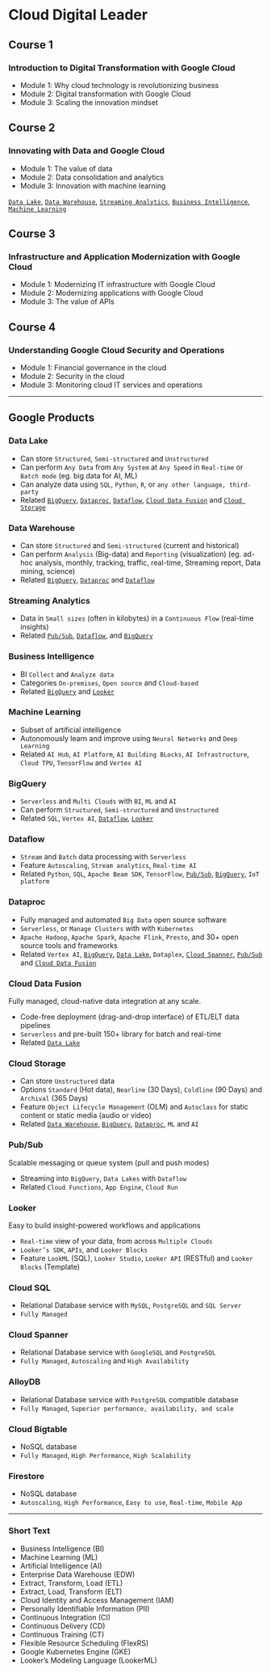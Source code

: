 # Cloud Digital Leader

## Course 1
### Introduction to Digital Transformation with Google Cloud

- Module 1: Why cloud technology is revolutionizing business
- Module 2: Digital transformation with Google Cloud
- Module 3: Scaling the innovation mindset

## Course 2
### Innovating with Data and Google Cloud

- Module 1: The value of data
- Module 2: Data consolidation and analytics
- Module 3: Innovation with machine learning

[`Data Lake`](#data-lake), 
[`Data Warehouse`](#data-warehouse), 
[`Streaming Analytics`](#streaming-analytics), 
[`Business Intelligence`](#business-intelligence),
[`Machine Learning`](#machine-learning)

## Course 3
### Infrastructure and Application Modernization with Google Cloud

- Module 1: Modernizing IT infrastructure with Google Cloud
- Module 2: Modernizing applications with Google Cloud
- Module 3: The value of APIs

## Course 4
### Understanding Google Cloud Security and Operations

- Module 1: Financial governance in the cloud
- Module 2: Security in the cloud
- Module 3: Monitoring cloud IT services and operations

---

## Google Products

### Data Lake

- Can store `Structured`, `Semi-structured` and `Unstructured`
- Can perform `Any Data` from `Any System` at `Any Speed` in `Real-time` or `Batch mode` (eg. big data for AI, ML)
- Can analyze data using `SQL`, `Python`, `R`, or `any other language, third-party`
- Related [`BigQuery`](#bigquery), [`Dataproc`](#dataproc), [`Dataflow`](#dataflow), [`Cloud Data Fusion`](#cloud-data-fusion) and [`Cloud Storage`](#cloud-storage)

### Data Warehouse

- Can store `Structured` and `Semi-structured` (current and historical)
- Can perform `Analysis` (Big-data) and `Reporting` (visualization) (eg. ad-hoc analysis, monthly, tracking, traffic, real-time, Streaming report, Data mining, science)
- Related [`BigQuery`](#bigquery), [`Dataproc`](#dataproc) and [`Dataflow`](#dataflow)

### Streaming Analytics

- Data in `Small sizes` (often in kilobytes) in a `Continuous Flow` (real-time insights)
- Related [`Pub/Sub`](#pubsub), [`Dataflow`](#dataflow), and [`BigQuery`](#bigquery)

### Business Intelligence

- BI `Collect` and `Analyze data`
- Categories `On-premises`, `Open source` and `Cloud-based`
- Related [`BigQuery`](#bigquery) and [`Looker`](#looker)

### Machine Learning

- Subset of artificial intelligence
- Autonomously learn and improve using `Neural Networks` and `Deep Learning`
- Related `AI Hub`, `AI Platform`, `AI Building BLocks`, `AI Infrastructure`, `Cloud TPU`, `TensorFlow` and `Vertex AI`

### BigQuery

- `Serverless` and `Multi Clouds` with `BI`, `ML` and `AI`
- Can perform  `Structured`, `Semi-structured` and `Unstructured`
- Related `SQL`, `Vertex AI`, [`Dataflow`](#dataflow), [`Looker`](#looker)

### Dataflow

- `Stream` and `Batch` data processing with `Serverless`
- Feature `Autoscaling`, `Stream analytics`, `Real-time AI`
- Related `Python`, `SQL`, `Apache Beam SDK`, `TensorFlow`, [`Pub/Sub`](#pubsub), [`BigQuery`](#bigquery), `IoT platform`

### Dataproc

- Fully managed and automated `Big Data` open source software
- `Serverless`, or `Manage Clusters` with with `Kubernetes`
- `Apache Hadoop`, `Apache Spark`, `Apache Flink`, `Presto`, and 30+ open source tools and frameworks
- Related `Vertex AI`, [`BigQuery`](#bigquery), [`Data Lake`](#data-lake), `Dataplex`, [`Cloud Spanner`](#cloud-spanner), [`Pub/Sub`](#pubsub) and [`Cloud Data Fusion`](#cloud-data-fusion) 

### Cloud Data Fusion

Fully managed, cloud-native data integration at any scale.
- Code-free deployment (drag-and-drop interface) of ETL/ELT data pipelines
- `Serverless` and pre-built 150+ library for batch and real-time
- Related [`Data Lake`](#data-lake)

### Cloud Storage

- Can store `Unstructured` data
- Options `Standard` (Hot data), `Nearline` (30 Days), `Coldline` (90 Days) and `Archival` (365 Days)
- Feature `Object Lifecycle Management` (OLM) and `Autoclass` for static content or static media (audio or video)
- Related [`Data Warehouse`](#data-warehouse), [`BigQuery`](#bigquery), [`Dataproc`](#dataproc), `ML` and `AI`

### Pub/Sub

Scalable messaging or queue system (pull and push modes)
- Streaming into `BigQuery`, `Data Lakes` with `Dataflow`
- Related `Cloud Functions`, `App Engine`, `Cloud Run`

### Looker

Easy to build insight-powered workflows and applications
- `Real-time` view of your data, from across `Multiple Clouds`
- `Looker’s SDK`, `APIs`, and `Looker Blocks`
- Feature `LookML` (SQL), `Looker Studio`, `Looker API` (RESTful) and `Looker Blocks` (Template)

### Cloud SQL

- Relational Database service with `MySQL`, `PostgreSQL` and `SQL Server`
- `Fully Managed`

### Cloud Spanner

- Relational Database service with `GoogleSQL` and `PostgreSQL`
- `Fully Managed`, `Autoscaling` and `High Availability`

### AlloyDB

- Relational Database service with `PostgreSQL` compatible database
- `Fully Managed`, `Superior performance, availability, and scale`

### Cloud Bigtable

- NoSQL database
- `Fully Managed`, `High Performance`, `High Scalability`

### Firestore

- NoSQL database
- `Autoscaling`, `High Performance`, `Easy to use`, `Real-time`, `Mobile App`

---

### Short Text

- Business Intelligence (BI)
- Machine Learning (ML)
- Artificial Intelligence (AI)
- Enterprise Data Warehouse (EDW)
- Extract, Transform, Load (ETL)
- Extract, Load, Transform (ELT)
- Cloud Identity and Access Management (IAM)
- Personally Identifiable Information (PII)
- Continuous Integration (CI)
- Continuous Delivery (CD)
- Continuous Training (CT)
- Flexible Resource Scheduling (FlexRS)
- Google Kubernetes Engine (GKE)
- Looker’s Modeling Language (LookerML)
